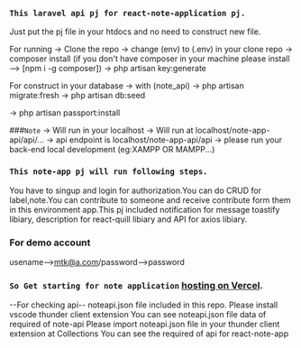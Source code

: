 ### `This laravel api pj for react-note-application pj.`

Just put the pj file in your htdocs and no need to construct new file.

For running
-> Clone the repo
-> change (env) to (.env) in your clone repo
-> composer install
(if you don't have composer in your machine please install --> [npm i -g composer])
-> php artisan key:generate

For construct in your database
-> with (note_api)
-> php artisan migrate:fresh
-> php artisan db:seed

-> php artisan passport:install

###`Note`
-> Will run in your localhost
-> Will run at localhost/note-app-api/api/...
-> api endpoint is localhost/note-app-api/api
-> please run your back-end local development (eg:XAMPP OR MAMPP...)


### `This note-app pj will run following steps.`
You have to singup and login for authorization.You can do CRUD for label,note.You can contribute to someone and receive contribute form them in this environment app.This pj included notification for message toastify libiary, description for react-quill libiary and API for axios libiary.

### For demo account
usename-->mtk@a.com/password-->password

### `So Get starting for note application` [hosting on Vercel](https://react-note-app-vercel.vercel.app/).


--For checking api--
noteapi.json file included in this repo.
Please install vscode thunder client extension
You can see noteapi.json file data of required of note-api
Please import noteapi.json file in your thunder client extension at Collections
You can see the required of api for react-note-app
